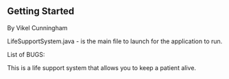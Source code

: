 ## Getting Started
By Vikel Cunningham

LifeSupportSystem.java - is the main file to launch for the application to run.


List of BUGS: 



This is a life support system that allows you to keep a patient alive.
